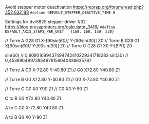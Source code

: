 
Avoid stepper motor deactivation
https://reprap.org/forum/read.php?352,632188
`#define DEFAULT_STEPPER_DEACTIVE_TIME 0`

Settings for dvr8825 stepper driver 1/32
https://blog.prusaprinters.org/calculator_3416/
`#define DEFAULT_AXIS_STEPS_PER_UNIT   {160, 160, 160, 230}`



// Torre A
G28 G1 X-[90*sin(60)] Y-[90*sin(30)] Z0
// Torre B
G28 G1 X[90*sin(60)] Y-[90*sin(30)] Z0
// Torre C
G28 G1 X0 Y-[BPR] Z0

sin(60) // 0,80901699437494742410229341718282
sin(30) // 0,45399049973954679156040836635787

// Torre A
G0 X-72.80 Y-40.80 Z1 // G0 X72.80 Y40.80 Z1

// Torre B
G0 X72.80 Y-40.80 Z1 // G0 X-72.80 Y40.80 Z1

// Torre C
G0 X0 Y90 Z1  // G0 X0 Y-90 Z1

C to B
G0 X72.80 Y40.80 Z1

A to C
G0 X-72.80 Y40.80 Z1

A to B
G0 X0 Y-90 Z1
